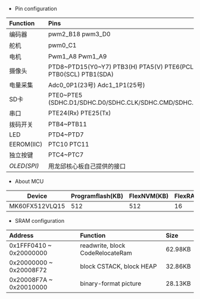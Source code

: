 ﻿- Pin configuration

|Function   |Pins                                                             |
|:--------- |:--------------------------------------------------------------- |
|编码器		|pwm2_B18 pwm3_D0                                                 |
|舵机		|pwm0_C1                                                          |
|电机		|Pwm1_A8 Pwm1_A9                                                  |
|摄像头		|PTD8~PTD15(Y0~Y7) PTB3(H) PTA5(V) PTE6(PCLK) PTB0(SCL) PTB1(SDA) |
|电量采集	|Adc0_0P1(23号) Adc1_1P1(25号)                                    |
|SD卡		|PTE0~PTE5 (SDHC.D1/SDHC.D0/SDHC.CLK/SDHC.CMD/SDHC.D3/SDHC.D2)    |
|串口		|PTE24(Rx) PTE25(Tx)                                              |
|拨码开关	|PTB4~PTB11                                                       |
|LED		|PTD4~PTD7                                                        |
|EEROM(IIC)	|PTC10 PTC11                                                      |
|独立按键	|PTC4~PTC7                                                        |
|*OLED(SPI)*|用龙邱核心板自己提供的接口                                       |

- About MCU

Device		  |Programflash(KB)	  |FlexNVM(KB)	  |FlexRAM(KB)	  |SRAM(KB)
--------------|-------------------|---------------|---------------|--------
MK60FX512VLQ15|512 		    	  |512    		  |16 		      |128

- SRAM configuration

|Address                         |Function                          |Size   |
|:------------------------------ |:-------------------------------- |:----- |
|0x1FFF0410 ~ 0x20000000         |readwrite, block CodeRelocateRam  |62.98KB|
|0x20000000 ~ 0x20008F72         |block CSTACK, block HEAP          |32.86KB|
|0x20008F7A ~ 0x20010000         |binary-format picture             |28.13KB|

